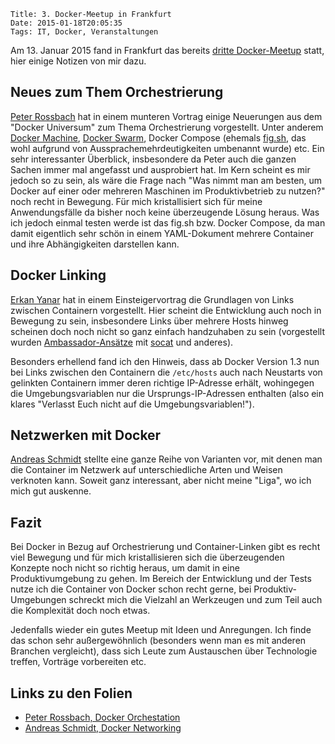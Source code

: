 	Title: 3. Docker-Meetup in Frankfurt
	Date: 2015-01-18T20:05:35
	Tags: IT, Docker, Veranstaltungen

Am 13. Januar 2015  fand in Frankfurt das bereits [dritte Docker-Meetup](http://www.meetup.com/Docker-Frankfurt/events/219160756/)
statt, hier einige Notizen von mir dazu. 

## Neues zum Them Orchestrierung

[Peter Rossbach](https://www.twitter.com/PRossbach) hat in einem
munteren Vortrag einige Neuerungen aus dem "Docker Universum" zum
Thema Orchestrierung vorgestellt. Unter anderem
[Docker Machine](https://github.com/docker/machine),
[Docker Swarm](https://github.com/docker/swarm), Docker Compose
(ehemals [fig.sh](http://fig.sh), das wohl aufgrund von
Aussprachemehrdeutigkeiten umbenannt wurde) etc. Ein sehr
interessanter Überblick, insbesondere da Peter auch die ganzen Sachen
immer mal angefasst und ausprobiert hat. Im Kern scheint es mir jedoch
so zu sein, als wäre die Frage nach "Was nimmt man am besten, um
Docker auf einer oder mehreren Maschinen im Produktivbetrieb zu
nutzen?" noch recht in Bewegung. Für mich kristallisiert sich für
meine Anwendungsfälle da bisher noch keine überzeugende Lösung
heraus. Was ich jedoch einmal testen werde ist das fig.sh bzw. Docker
Compose, da man damit eigentlich sehr schön in einem YAML-Dokument
mehrere Container und ihre Abhängigkeiten darstellen kann.

## Docker Linking

[Erkan Yanar](http://linsenraum.de) hat in einem Einsteigervortrag die
Grundlagen von Links zwischen Containern vorgestellt. Hier scheint die
Entwicklung auch noch in Bewegung zu sein, insbesondere Links über
mehrere Hosts hinweg scheinen doch noch nicht so ganz einfach
handzuhaben zu sein (vorgestellt wurden
[Ambassador-Ansätze](https://github.com/SvenDowideit/dockerfiles/blob/master/ambassador/Dockerfile)
mit [socat](http://www.dest-unreach.org/socat/) und anderes).

Besonders erhellend fand ich den Hinweis, dass ab Docker Version 1.3
nun bei Links zwischen den Containern die `/etc/hosts` auch nach
Neustarts von gelinkten Containern immer deren richtige IP-Adresse
erhält, wohingegen die Umgebungsvariablen nur die
Ursprungs-IP-Adressen enthalten (also ein klares "Verlasst Euch nicht
auf die Umgebungsvariablen!"). 

## Netzwerken mit Docker

[Andreas Schmidt](https:/www.twitter.com/aschmidt75) stellte eine
ganze Reihe von Varianten vor, mit denen man die Container im Netzwerk
auf unterschiedliche Arten und Weisen verknoten kann. Soweit ganz
interessant, aber nicht meine "Liga", wo ich mich gut auskenne.

## Fazit 

Bei Docker in Bezug auf Orchestrierung und Container-Linken gibt es
recht viel Bewegung und für mich kristallisieren sich die
überzeugenden Konzepte noch nicht so richtig heraus, um damit in eine
Produktivumgebung zu gehen. Im Bereich der Entwicklung und der Tests
nutze ich die Container von Docker schon recht gerne, bei
Produktiv-Umgebungen schreckt mich die Vielzahl an Werkzeugen und zum
Teil auch die Komplexität doch noch etwas.

Jedenfalls wieder ein gutes Meetup mit Ideen und Anregungen. Ich finde
das schon sehr außergewöhnlich (besonders wenn man es mit anderen
Branchen vergleicht), dass sich Leute zum Austauschen über Technologie
treffen, Vorträge vorbereiten etc. 

## Links zu den Folien

* [Peter Rossbach, Docker Orchestation](https://speakerdeck.com/rossbachp/docker-meetup-frankfurt-2015-docker-orchestration)
* [Andreas Schmidt, Docker Networking](https://speakerdeck.com/aschmidt75/docker-networking)

